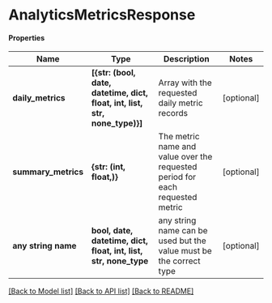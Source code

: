 # AnalyticsMetricsResponse

#### Properties
Name | Type | Description | Notes
------------ | ------------- | ------------- | -------------
**daily_metrics** | **[{str: (bool, date, datetime, dict, float, int, list, str, none_type)}]** | Array with the requested daily metric records | [optional] 
**summary_metrics** | **{str: (int, float,)}** | The metric name and value over the requested period for each requested metric | [optional] 
**any string name** | **bool, date, datetime, dict, float, int, list, str, none_type** | any string name can be used but the value must be the correct type | [optional]

[[Back to Model list]](../README.md#documentation-for-models) [[Back to API list]](../README.md#documentation-for-api-endpoints) [[Back to README]](../README.md)

